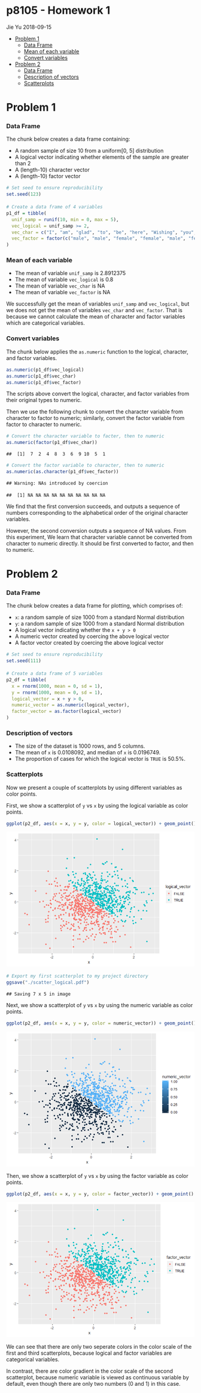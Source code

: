 p8105 - Homework 1
================
Jie Yu
2018-09-15

-   [Problem 1](#problem-1)
    -   [Data Frame](#data-frame)
    -   [Mean of each variable](#mean-of-each-variable)
    -   [Convert variables](#convert-variables)
-   [Problem 2](#problem-2)
    -   [Data Frame](#data-frame-1)
    -   [Description of vectors](#description-of-vectors)
    -   [Scatterplots](#scatterplots)

Problem 1
=========

### Data Frame

The chunk below creates a data frame containing:

-   A random sample of size 10 from a uniform\[0, 5\] distribution
-   A logical vector indicating whether elements of the sample are greater than 2
-   A (length-10) character vector
-   A (length-10) factor vector

``` r
# Set seed to ensure reproducibility
set.seed(123)  

# Create a data frame of 4 variables
p1_df = tibble(
  unif_samp = runif(10, min = 0, max = 5),
  vec_logical = unif_samp >= 2, 
  vec_char = c("I", "am", "glad", "to", "be", "here", "Wishing", "you", "happiness", "always"),
  vec_factor = factor(c("male", "male", "female", "female", "male", "female", "female", "male", "female", "female"))
)
```

### Mean of each variable

-   The mean of variable `unif_samp` is 2.8912375
-   The mean of variable `vec_logical` is 0.8
-   The mean of variable `vec_char` is NA
-   The mean of variable `vec_factor` is NA

We successfully get the mean of variables `unif_samp` and `vec_logical`, but we does not get the mean of variables `vec_char` and `vec_factor`. That is because we cannot calculate the mean of character and factor variables which are categorical variables.

### Convert variables

The chunk below applies the `as.numeric` function to the logical, character, and factor variables.

``` r
as.numeric(p1_df$vec_logical)
as.numeric(p1_df$vec_char)
as.numeric(p1_df$vec_factor)
```

The scripts above convert the logical, character, and factor variables from their original types to numeric.

Then we use the following chunk to convert the character variable from character to factor to numeric; similarly, convert the factor variable from factor to character to numeric.

``` r
# Convert the character variable to facter, then to numeric
as.numeric(factor(p1_df$vec_char))   
```

    ##  [1]  7  2  4  8  3  6  9 10  5  1

``` r
# Convert the factor variable to character, then to numeric
as.numeric(as.character(p1_df$vec_factor))
```

    ## Warning: NAs introduced by coercion

    ##  [1] NA NA NA NA NA NA NA NA NA NA

We find that the first conversion succeeds, and outputs a sequence of numbers corresponding to the alphabetical order of the original character variables.

However, the second conversion outputs a sequence of NA values. From this experiment, We learn that character variable cannot be converted from character to numeric directly. It should be first converted to factor, and then to numeric.

Problem 2
=========

### Data Frame

The chunk below creates a data frame for plotting, which comprises of:

-   `x`: a random sample of size 1000 from a standard Normal distribution
-   `y`: a random sample of size 1000 from a standard Normal distribution
-   A logical vector indicating whether the `x + y > 0`
-   A numeric vector created by coercing the above logical vector
-   A factor vector created by coercing the above logical vector

``` r
# Set seed to ensure reproducibility
set.seed(111)  

# Create a data frame of 5 variables
p2_df = tibble(
  x = rnorm(1000, mean = 0, sd = 1),
  y = rnorm(1000, mean = 0, sd = 1),
  logical_vector = x + y > 0, 
  numeric_vector = as.numeric(logical_vector),
  factor_vector = as.factor(logical_vector)
)
```

### Description of vectors

-   The size of the dataset is 1000 rows, and 5 columns.
-   The mean of `x` is 0.0108092, and median of `x` is 0.0196749.
-   The proportion of cases for which the logical vector is `TRUE` is 50.5%.

### Scatterplots

Now we present a couple of scatterplots by using different variables as color points.

First, we show a scatterplot of `y` vs `x` by using the logical variable as color points.

``` r
ggplot(p2_df, aes(x = x, y = y, color = logical_vector)) + geom_point()
```

![](p8105_hw1_jy2944_files/figure-markdown_github/scatter_logical-1.png)

``` r
# Export my first scatterplot to my project directory
ggsave("./scatter_logical.pdf")
```

    ## Saving 7 x 5 in image

Next, we show a scatterplot of `y` vs `x` by using the numeric variable as color points.

``` r
ggplot(p2_df, aes(x = x, y = y, color = numeric_vector)) + geom_point()
```

![](p8105_hw1_jy2944_files/figure-markdown_github/scatter_numeric-1.png)

Then, we show a scatterplot of `y` vs `x` by using the factor variable as color points.

``` r
ggplot(p2_df, aes(x = x, y = y, color = factor_vector)) + geom_point()
```

![](p8105_hw1_jy2944_files/figure-markdown_github/scatter_factor-1.png)

We can see that there are only two seperate colors in the color scale of the first and third scatterplots, because logical and factor variables are categorical variables.

In contrast, there are color gradient in the color scale of the second scatterplot, because numeric variable is viewed as continuous variable by default, even though there are only two numbers (0 and 1) in this case.
